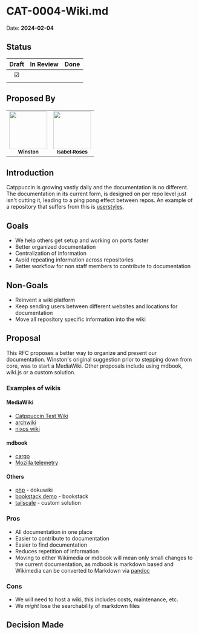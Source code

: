 # CAT-0004-Wiki.md

Date: **2024-02-04**

## Status

| Draft | In Review | Done |
| :---: | --------- | ---- |
|   ☑️   |           |      |

## Proposed By

<table>
  <tr>
    <td align="center"><a href="https://winston.sh/"><img src="https://avatars.githubusercontent.com/u/79978224?v=4?s=100" width="100px;" alt=""/><br /><sub><b>Winston</b></sub></a><br /></td>
    <td align="center"><a href="https://github.com/isabelroses"><img src="https://avatars.githubusercontent.com/u/71222764?v=4" width="100px;" alt=""/><br /><sub><b>Isabel Roses</b></sub></a><br /></td>
  </tr>
</table>

## Introduction

Catppuccin is growing vastly daily and the documentation is no different. The
documentation in its current form, is designed on per repo level just isn't
cutting it, leading to a ping pong effect between repos. An example of a
repository that suffers from this is
[userstyles](https://github.com/catppuccin/userstyles).

## Goals

- We help others get setup and working on ports faster
- Better organized documentation
- Centralization of information
- Avoid repeating information across repositories
- Better workflow for non staff members to contribute to documentation

## Non-Goals

- Reinvent a wiki platform
- Keep sending users between different websites and locations for documentation
- Move all repository specific information into the wiki

## Proposal

This RFC proposes a better way to organize and present our documentation.
Winston's original suggestion prior to stepping down from core, was to start a
MediaWiki. Other proposals include using mdbook, wiki.js or a custom solution.

### Examples of wikis

#### MediaWiki

- [Catppuccin Test Wiki](https://ctp-wiki.isabelroses.com)
- [archwiki](https://wiki.archlinux.org)
- [nixos wiki](https://nixos.wiki)

#### mdbook

- [cargo](https://doc.rust-lang.org/cargo)
- [Mozilla telemetry](https://docs.telemetry.mozilla.org)

#### Others

- [php](https://www.php.net) - dokuwiki
- [bookstack demo](https://demo.bookstackapp.com) - bookstack
- [tailscale](https://tailscale.com/kb) - custom solution

### Pros

- All documentation in one place
- Easier to contribute to documentation
- Easier to find documentation
- Reduces repetition of information
- Moving to either Wikimedia or mdbook will mean only small changes to the
  current documentation, as mdbook is markdown based and Wikimedia can be
  converted to Markdown via [pandoc](https://pandoc.org)

### Cons

- We will need to host a wiki, this includes costs, maintenance, etc.
- We _might_ lose the searchability of markdown files

## Decision Made
